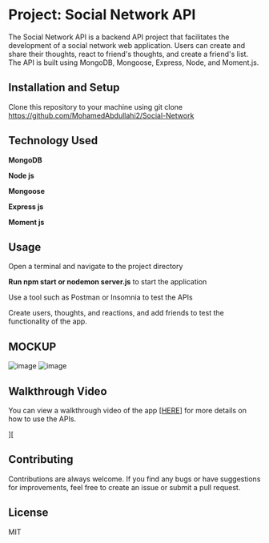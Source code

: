 # Project: Social Network API

The Social Network API is a backend API project that facilitates the development of a social network web application. Users can create and share their thoughts, react to friend's thoughts, and create a friend's list. The API is built using MongoDB, Mongoose, Express, Node, and Moment.js.


## Installation and Setup

Clone this repository to your machine using git clone https://github.com/MohamedAbdullahi2/Social-Network


## Technology Used

**MongoDB**

**Node js**

**Mongoose** 

**Express js**

**Moment js**

## Usage
Open a terminal and navigate to the project directory

**Run npm start or nodemon server.js** to start the application

Use a tool such as Postman or Insomnia to test the APIs

Create users, thoughts, and reactions, and add friends to test the functionality of the app.

## MOCKUP 

![image](https://user-images.githubusercontent.com/118404373/231627154-c146e6a1-f8d5-4f07-b058-6d76121e9660.png)
![image](https://user-images.githubusercontent.com/118404373/231627274-10d7a764-8b91-47f0-b131-a269e75e3a9b.png)




## Walkthrough Video

You can view a walkthrough video of the app [[HERE](https://drive.google.com/file/d/1Rsn2amqlWcJcaxw713FLKG1e0Lq-0JH-/view)] for more details on how to use the APIs.

][
## Contributing
Contributions are always welcome. If you find any bugs or have suggestions for improvements, feel free to create an issue or submit a pull request.

## License
MIT
